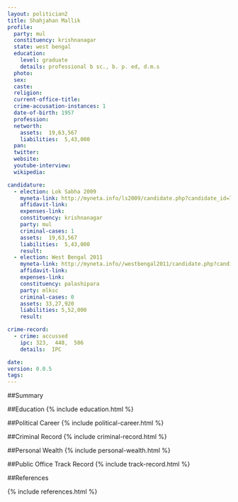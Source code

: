 ```yaml
---
layout: politician2
title: Shahjahan Mallik
profile: 
  party: mul
  constituency: krishnanagar
  state: west bengal
  education: 
    level: graduate
    details: professional b sc., b. p. ed, d.m.s
  photo: 
  sex: 
  caste: 
  religion: 
  current-office-title: 
  crime-accusation-instances: 1
  date-of-birth: 1957
  profession: 
  networth: 
    assets:  19,63,567
    liabilities:  5,43,000
  pan: 
  twitter: 
  website: 
  youtube-interview: 
  wikipedia: 

candidature: 
  - election: Lok Sabha 2009
    myneta-link: http://myneta.info/ls2009/candidate.php?candidate_id=7343
    affidavit-link: 
    expenses-link: 
    constituency: krishnanagar 
    party: mul
    criminal-cases: 1
    assets:  19,63,567
    liabilities:  5,43,000
    result:  
  - election: West Bengal 2011
    myneta-link: http://myneta.info//westbengal2011/candidate.php?candidate_id=490
    affidavit-link: 
    expenses-link: 
    constituency: palashipara 
    party: mlksc
    criminal-cases: 0
    assets: 33,27,920
    liabilities: 5,52,000
    result:  

crime-record: 
  - crime: accussed
    ipc: 323,  448,  506
    details:  IPC  

date: 
version: 0.0.5
tags: 
---
```

##Summary


##Education
{% include education.html %}


##Political Career
{% include political-career.html %}


##Criminal Record
{% include criminal-record.html %}


##Personal Wealth
{% include personal-wealth.html %}


##Public Office Track Record
{% include track-record.html %}


##References


{% include references.html %}